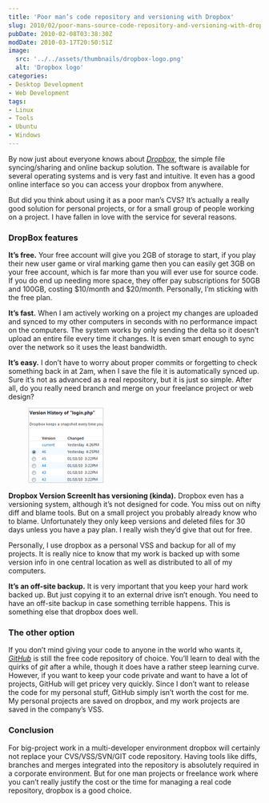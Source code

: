 ```yaml
---
title: 'Poor man’s code repository and versioning with Dropbox'
slug: 2010/02/poor-mans-source-code-repository-and-versioning-with-dropbox
pubDate: 2010-02-08T03:38:30Z
modDate: 2010-03-17T20:50:51Z
image:
  src: '../../assets/thumbnails/dropbox-logo.png'
  alt: 'Dropbox logo'
categories:
- Desktop Development
- Web Development
tags:
- Linux
- Tools
- Ubuntu
- Windows
---
```


By now just about everyone knows about *[Dropbox](https://www.dropbox.com/)*, the simple file syncing/sharing and online backup solution. The software is available for several operating systems and is very fast and intuitive. It even has a good online interface so you can access your dropbox from anywhere.

But did you think about using it as a poor man’s CVS? It’s actually a really good solution for personal projects, or for a small group of people working on a project. I have fallen in love with the service for several reasons.

<!-- more -->

### DropBox features

**It’s free.** Your free account will give you 2GB of storage to start, if you play their new user game or viral marking game then you can easily get 3GB on your free account, which is far more than you will ever use for source code. If you do end up needing more space, they offer pay subscriptions for 50GB and 100GB, costing $10/month and $20/month. Personally, I’m sticking with the free plan.

**It’s fast.** When I am actively working on a project my changes are uploaded and synced to my other computers in seconds with no performance impact on the computers. The system works by only sending the delta so it doesn’t upload an entire file every time it changes. It is even smart enough to sync over the network so it uses the least bandwidth.

**It’s easy.** I don’t have to worry about proper commits or forgetting to check something back in at 2am, when I save the file it is automatically synced up. Sure it’s not as advanced as a real repository, but it is just so simple. After all, do you really need branch and merge on your freelance project or web design?

<figure>

![Screenshot of Dropbox version history page](../../assets/postimages/dropbox-version-thumb.png)

</figure>

**Dropbox Version ScreenIt has versioning (kinda).** Dropbox even has a versioning system, although it’s not designed for code. You miss out on nifty diff and blame tools. But on a small project you probably already know who to blame. Unfortunately they only keep versions and deleted files for 30 days unless you have a pay plan. I really wish they’d give that out for free.

Personally, I use dropbox as a personal VSS and backup for all of my projects. It is really nice to know that my work is backed up with some version info in one central location as well as distributed to all of my computers.

**It’s an off-site backup.** It is very important that you keep your hard work backed up. But just copying it to an external drive isn’t enough. You need to have an off-site backup in case something terrible happens. This is something else that dropbox does well.

### The other option

If you don’t mind giving your code to anyone in the world who wants it, *[GitHub](http://github.com/)* is still the free code repository of choice. You’ll learn to deal with the quirks of *git* after a while, though it does have a rather steep learning curve. However, if you want to keep your code private and want to have a lot of projects, GitHub will get pricey very quickly. Since I don’t want to release the code for my personal stuff, GitHub simply isn’t worth the cost for me. My personal projects are saved on dropbox, and my work projects are saved in the company’s VSS.

### Conclusion

For big-project work in a multi-developer environment dropbox will certainly not replace your CVS/VSS/SVN/GIT code repository. Having tools like diffs, branches and merges integrated into the repository is absolutely required in a corporate environment. But for one man projects or freelance work where you can’t really justify the cost or the time for managing a real code repository, dropbox is a good choice.
